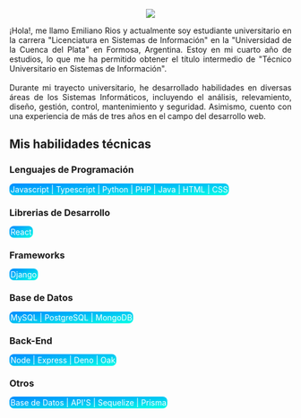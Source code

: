  <p align='center'> 
	<img src='https://capsule-render.vercel.app/api?type=waving&fontSize=40&text=Emiliano%20Rios&fontAlignY=40&desc=Técnico%20Universitario%20En%20Sistemas%20De%20Información&descAlign=50&color=gradient&customColorList=12'/>
 </p>

 <p align='justify'>
	<a>¡Hola!, me llamo Emiliano Rios y actualmente soy estudiante universitario en la carrera "Licenciatura en Sistemas de Información" en la "Universidad de la Cuenca del Plata" en Formosa, Argentina. Estoy en mi cuarto año de estudios, lo que me ha permitido obtener el título intermedio de "Técnico Universitario en Sistemas de Información".	</a>
	<br>
	<br>
	<a>Durante mi trayecto universitario, he desarrollado habilidades en diversas áreas de los Sistemas Informáticos, incluyendo el análisis, relevamiento, diseño, 	gestión, control, mantenimiento y seguridad. Asimismo, cuento con una experiencia de más de tres años en el campo del desarrollo web.
	</a>
  <h2 class="heading">Mis habilidades técnicas</h2>
          <div>
          <h3 class="heading">Lenguajes de Programación</h3>
          <p class="text">
            <span class="highlight" style="padding: 2px; border-radius: 8px; color: white; background-image: linear-gradient(to bottom right, #008aff, #00ffe7);">Javascript | Typescript | Python | PHP | Java | HTML | CSS</span>
          </p>
        </div>
        <div>
          <h3 class="heading">Librerias de Desarrollo</h3>
          <p class="text">
            <span class="highlight" style="padding: 2px; border-radius: 8px; color: white; background-image: linear-gradient(to bottom right, #008aff, #00ffe7);">React</span>
          </p>
        </div>
        <div>
          <h3 class="heading">Frameworks</h3>
          <p class="text">
            <span class="highlight" style="padding: 2px; border-radius: 8px; color: white; background-image: linear-gradient(to bottom right, #008aff, #00ffe7);">Django</span>
          </p>
        </div>
        <div>
          <h3 class="heading">Base de Datos</h3>
          <p class="text">
            <span class="highlight" style="padding: 2px; border-radius: 8px; color: white; background-image: linear-gradient(to bottom right, #008aff, #00ffe7);">MySQL | PostgreSQL | MongoDB</span>
          </p>
        </div>
        <div>
          <h3 class="heading">Back-End</h3>
          <p class="text">
            <span class="highlight" style="padding: 2px; border-radius: 8px; color: white; background-image: linear-gradient(to bottom right, #008aff, #00ffe7);">Node | Express | Deno | Oak</span>
          </p>
        </div>
	        <div>
          <h3 class="heading">Otros</h3>
          <p class="text">
            <span class="highlight" style="padding: 2px; border-radius: 8px; color: white; background-image: linear-gradient(to bottom right, #008aff, #00ffe7);">Base de Datos | API'S | Sequelize | Prisma</span>
          </p>
        </div>
</p>

